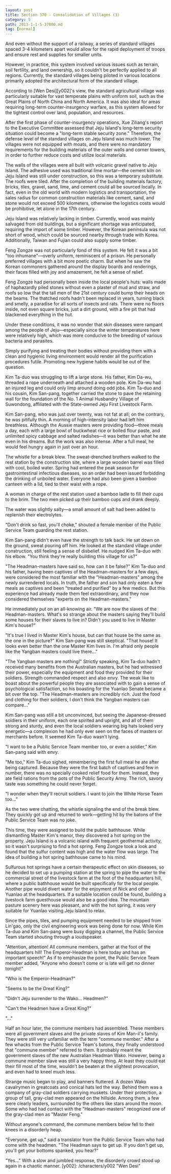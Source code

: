 ```yaml
---
layout: post
title: Section 370 - Consolidation of Villages (3)
category: 5
path: 2013-1-1-5-37000.md
tag: [normal]
---
```


And even without the support of a railway, a series of standard villages spaced 3-4 kilometers apart would allow for the rapid deployment of troops and ensure rest and supplies for smaller units.

However, in practice, this system involved various issues such as terrain, soil fertility, and land ownership, so it couldn't be perfectly applied to all regions. Currently, the standard villages being piloted in various locations primarily adopted the architectural form of the standard village.

According to [Wen Desi][y002]'s view, the standard agricultural village was particularly suitable for vast temperate plains with uniform soil, such as the Great Plains of North China and North America. It was also ideal for areas requiring long-term counter-insurgency warfare, as this system allowed for the tightest control over land, population, and resources.

After the first phase of counter-insurgency operations, Xue Ziliang's report to the Executive Committee assessed that Jeju Island's long-term security situation could become a "long-term stable security zone." Therefore, the defense level of the standard villages on Jeju Island was much lower. The villages were not equipped with moats, and there were no mandatory requirements for the building materials of the outer walls and corner towers, in order to further reduce costs and utilize local materials.

The walls of the villages were all built with volcanic gravel native to Jeju Island. The adhesive used was traditional lime mortar—the cement kiln on Jeju Island was still under construction, so this was a temporary substitute. The roofs were tiled. After the completion of the building materials factory, bricks, tiles, gravel, sand, lime, and cement could all be sourced locally. In fact, even in the old world with modern logistics and transportation, the sales radius for common construction materials like cement, sand, and stone would not exceed 500 kilometers, otherwise the logistics costs would be prohibitive, let alone in the 17th century.

Jeju Island was relatively lacking in timber. Currently, wood was mainly salvaged from old buildings, but a significant shortage was anticipated, requiring the import of some timber. However, the Korean peninsula was not short of wood, which could be sourced nearby through trade with Korea. Additionally, Taiwan and Fujian could also supply some timber.

Feng Zongze was not particularly fond of this system. He felt it was a bit "too inhumane"—overly uniform, reminiscent of a prison. He personally preferred villages with a bit more poetic charm. But when he saw the Korean commoners gathered around the display boards and renderings, their faces filled with joy and amazement, he felt a sense of relief.

Feng Zongze had personally been inside the local people's huts: walls made of haphazardly piled stones without even a plaster of mud and straw, and roofs so low that the tall men of the 21st century could bump their heads on the beams. The thatched roofs hadn't been replaced in years, turning black and smelly, a paradise for all sorts of insects and rats. There were no floors inside, not even square bricks, just a dirt ground, with a fire pit that had blackened everything in the hut.

Under these conditions, it was no wonder that skin diseases were rampant among the people of Jeju—especially since the winter temperatures here were relatively high, which was more conducive to the breeding of various bacteria and parasites.

Simply purifying and treating their bodies without providing them with a clean and hygienic living environment would render all the purification procedures futile. Promoting new hygiene habits would be out of the question.

Kim Ta-duo was struggling to lift a large stone. His father, Kim Da-wu, threaded a rope underneath and attached a wooden pole. Kim Da-wu had an injured leg and could only limp around doing odd jobs. Kim Ta-duo and his cousin, Kim San-pang, together carried the stone to pave the retaining wall for the foundation of the No. 1 Animal Husbandry Village of Suwondong, affiliated with the State-owned Jeju First Livestock Farm.

Kim San-pang, who was just over twenty, was not fat at all; on the contrary, he was pitifully thin. A morning of high-intensity labor had left him breathless. Although the Aussie masters were providing food—three meals a day, each with a large bowl of buckwheat rice or boiled flour paste, and unlimited spicy cabbage and salted radishes—it was better than what he ate even in his dreams. But the work was also intense. After a full meal, he would feel hungry again in just over an hour.

The whistle for a break blew. The sweat-drenched brothers walked to the rest station by the construction site, where a large wooden barrel was filled with cool, boiled water. Spring had entered the peak season for gastrointestinal infectious diseases, so an order had been issued forbidding the drinking of unboiled water. Everyone had also been given a bamboo canteen with a lid, tied to their waist with a rope.

A woman in charge of the rest station used a bamboo ladle to fill their cups to the brim. The two men picked up their bamboo cups and drank deeply.

The water was slightly salty—a small amount of salt had been added to replenish their electrolytes.

"Don't drink so fast, you'll choke," shouted a female member of the Public Service Team guarding the rest station.

Kim San-pang didn't even have the strength to talk back. He sat down on the ground, sweat pouring off him. He looked at the standard village under construction, still feeling a sense of disbelief. He nudged Kim Ta-duo with his elbow. "You think they're really building this village for us?"

"The Headman-masters have said so, how can it be false?" Kim Ta-duo and his father, having been captives of the Headman-masters for a few days, were considered the most familiar with the "Headman-masters" among the newly surrendered locals. In truth, the father and son had only eaten a few meals as captives and been "treated and purified" by a few medics. But this experience had already made them feel extraordinary, and they now considered themselves "experts on the Headman-masters."

He immediately put on an all-knowing air. "We are now the slaves of the Headman-masters. What's so strange about the masters saying they'll build some houses for their slaves to live in? Didn't you used to live in Master Kim's house?"

"It's true I lived in Master Kim's house, but can that house be the same as the one in the picture?" Kim San-pang was still skeptical. "That house! It looks even better than the one Master Kim lives in. I'm afraid only people like the Yangban masters could live there..."

"The Yangban masters are nothing!" Strictly speaking, Kim Ta-duo hadn't received many benefits from the Australian masters, but he had witnessed their power, especially the equipment and food they provided for their soldiers. Strength commanded respect and also envy. The weak like to boast about the powerful people they are associated with to gain a sense of psychological satisfaction, so his boasting for the Yuanlao Senate became a bit over the top. "The Headman-masters are incredibly rich. Just the food and clothing for their soldiers, I don't think the Yangban masters can compare..."

Kim San-pang was still a bit unconvinced, but seeing the Japanese-dressed soldiers in their uniform, each one spirited and upright, and all of them strong and sturdy, and even the local soldiers wearing big hats looked very energetic—a complexion he had only ever seen on the faces of masters or merchants before. It seemed Kim Ta-duo wasn't lying.

"I want to be a Public Service Team member too, or even a soldier," Kim San-pang said with envy.

"Me too," Kim Ta-duo sighed, remembering the first full meal he ate after being captured. Because they were the first batch of captives and few in number, there was no specially cooked relief food for them. Instead, they ate field rations from the pots of the Public Security Army. The rich, savory taste was something he could never forget.

"I wonder when they'll recruit soldiers. I want to join the White Horse Team too..."

As the two were chatting, the whistle signaling the end of the break blew. They quickly got up and returned to work—getting hit by the batons of the Public Service Team was no joke.

This time, they were assigned to build the public bathhouse. While dismantling Master Kim's manor, they discovered a hot spring on the property. Jeju Island is a volcanic island with frequent geothermal activity, so it wasn't surprising to find a hot spring. Feng Zongze took a look and found that the sulfur content was high and the water flow was large. The idea of building a hot spring bathhouse came to his mind.

Sulfurous hot springs have a certain therapeutic effect on skin diseases, so he decided to set up a pumping station at the spring to pipe the water to the commercial street of the livestock farm at the foot of the headquarters hill, where a public bathhouse would be built specifically for the local people. Another pipe would divert water for the enjoyment of Nick and other Yuanlao at the headquarters. If a suitable location could be found, building a livestock farm guesthouse would also be a good idea. The mountain pasture scenery here was pleasant, and with the hot spring, it was very suitable for Yuanlao visiting Jeju Island to relax.

Since the pipes, tiles, and pumping equipment needed to be shipped from Lin'gao, only the civil engineering work was being done for now. While Kim Ta-duo and Kim San-pang were busy digging a channel, the Public Service Team started shouting through a loudspeaker.

"Attention, attention! All commune members, gather at the foot of the headquarters hill! The Emperor-Headman is here today and has an important speech!" As if to emphasize the point, the Public Service Team member added, "Anyone who doesn't come or is late will get no dinner tonight!"

"Who is the Emperor-Headman?"

"Seems to be the Great King?"

"Didn't Jeju surrender to the Wako... Headmen?"

"Can't the Headmen have a Great King?"

"..."

Half an hour later, the commune members had assembled. These members were all government slaves and the private slaves of Kim Man-il's family. They were still very unfamiliar with the term "commune member." After a few whacks from the Public Service Team's batons, they finally understood that "commune member" referred to them. It probably meant the government slaves of the new Australian Headman Wako. However, being a commune member slave was still a very happy thing. At least they could eat their fill most of the time, wouldn't be beaten at the slightest provocation, and even had to kneel much less.

Strange music began to play, and banners fluttered. A dozen Wako cavalrymen in greatcoats and conical hats led the way. Behind them was a company of gray-clad soldiers carrying muskets. Under their protection, a group of tall, gray-clad men appeared on the hillside. Among them, a few were clearly leaders, surrounded by the others like stars around the moon. Some who had had contact with the "Headman-masters" recognized one of the gray-clad men as "Master Feng."

Without anyone's command, the commune members below fell to their knees in a disorderly heap.

"Everyone, get up," said a translator from the Public Service Team who had come with the headmen. "The Headman says to get up. If you don't get up, you'll get your bottoms spanked, you hear?"

"Yes..." With a slow and jumbled response, the disorderly crowd stood up again in a chaotic manner.
[y002]: /characters/y002 "Wen Desi"